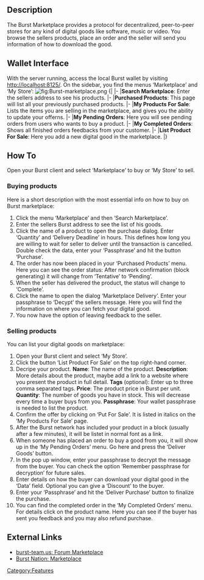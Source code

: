<languages/>

<translate>

Description
-----------

The Burst Marketplace provides a protocol for decentralized, peer-to-peer stores for any kind of digital goods like software, music or video. You browse the sellers products, place an order and the seller will send you information of how to download the good.

Wallet Interface
----------------

With the server running, access the local Burst wallet by visiting <http://localhost:8125/>. On the sidebar, you find the menus ‘Marketplace’ and ‘My Store’: ![](Burst-marketplace.png "fig:Burst-marketplace.png")
{| |- |**Search Marketplace**: Enter the sellers address to see his products. |- |**Purchased Products**: This page will list all your previously purchased products. |- |**My Products For Sale**: Lists the items you are selling in the marketplace, and gives you the ability to update your offerns. |- |**My Pending Orders**: Here you will see pending orders from users who wants to buy a product. |- |**My Completed Orders**: Shows all finished orders feedbacks from your customer. |- |**List Product For Sale**: Here you add a new digital good in the marketplace. |}

How To
------

Open your Burst client and select ‘Marketplace’ to buy or ‘My Store’ to sell.

### Buying products

Here is a short description with the most essential info on how to buy on Burst marketplace:

1.  Click the menu ‘Marketplace’ and then ‘Search Marketplace’.
2.  Enter the sellers Burst address to see the list of his goods.
3.  Click the name of a product to open the purchase dialog. Enter ‘Quantity’ and ‘Delivery Deadline’ in hours. This defines how long you are willing to wait for seller to deliver until the transaction is cancelled. Double check the data, enter your ‘Passphrase’ and hit the button ‘Purchase’.
4.  The order has now been placed in your ‘Purchased Products’ menu. Here you can see the order status: After network confirmation (block generating) it will change from ‘Tentative’ to ‘Pending’.
5.  When the seller has delivered the product, the status will change to ‘Complete’.
6.  Click the name to open the dialog ‘Marketplace Delivery’. Enter your passphrase to ‘Decypt’ the sellers message. Here you will find the information on where you can fetch your digital good.
7.  You now have the option of leaving feedback to the seller.

### Selling products

You can list your digital goods on marketplace:

1.  Open your Burst client and select ‘My Store’.
2.  Click the button ‘List Product For Sale’ on the top right-hand corner.
3.  Decripe your product.
    **Name**: The name of the product.
    **Description**: More details about the product, maybe add a link to a website where you present the product in full detail.
    **Tags** (optional): Enter up to three comma separated tags.
    **Price**: The product price in Burst per unit.
    **Quantity**: The number of goods you have in stock. This will decrease every time a buyer buys from you.
    **Passphrase**: Your wallet passphrase is needed to list the product.
4.  Confirm the offer by clicking on ‘Put For Sale’. It is listed in italics on the ‘My Products For Sale’ page.
5.  After the Burst network has included your product in a block (usually after a few minutes), it will be listet in normal font as a link.
6.  When someone has placed an order to buy a good from you, it will show up in the ‘My Pending Orders’ menu. Go here and press the ‘Deliver Goods’ button.
7.  In the pop up window, enter your passphrase to decrypt the message from the buyer. You can check the option ‘Remember passphrase for decryption’ for future sales.
8.  Enter details on how the buyer can download your digital good in the ‘Data’ field. Optional you can give a ‘Discount’ to the buyer.
9.  Enter your ‘Passphrase’ and hit the ‘Deliver Purchase’ button to finalize the purchase.
10. You can find the completed order in the ‘My Completed Orders’ menu. For details click on the product name. Here you can see if the buyer has sent you feedback and you may also refund purchase.

External Links
--------------

-   [burst-team.us: Forum Marketplace](https://forums.burst-team.us/category/14/marketplace/)
-   [Burst Nation: Marketplace](https://www.burstnation.com/wbb/index.php?board/12-marketplace/)

</translate>

<Category:Features>
